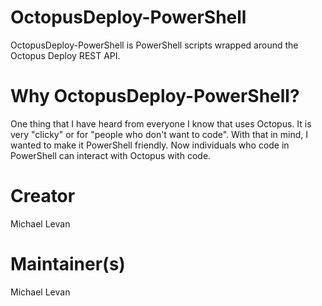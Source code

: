 # OctopusDeploy-PowerShell
OctopusDeploy-PowerShell is PowerShell scripts wrapped around the Octopus Deploy REST API.

# Why OctopusDeploy-PowerShell?
One thing that I have heard from everyone I know that uses Octopus. It is very "clicky" or for "people who don't want to code". With that in mind, I wanted to make it PowerShell friendly. Now individuals who code in PowerShell can interact with Octopus with code.

# Creator
Michael Levan

# Maintainer(s)
Michael Levan
